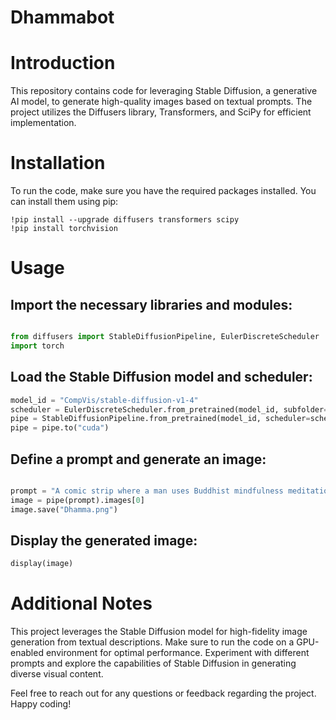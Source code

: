 # Dhammabot

# Introduction
This repository contains code for leveraging Stable Diffusion, a generative AI model, to generate high-quality images based on textual prompts. The project utilizes the Diffusers library, Transformers, and SciPy for efficient implementation.

# Installation
To run the code, make sure you have the required packages installed. You can install them using pip:

```
!pip install --upgrade diffusers transformers scipy
!pip install torchvision
```

# Usage

## Import the necessary libraries and modules:

```python

from diffusers import StableDiffusionPipeline, EulerDiscreteScheduler
import torch
```

## Load the Stable Diffusion model and scheduler:
```python
model_id = "CompVis/stable-diffusion-v1-4"
scheduler = EulerDiscreteScheduler.from_pretrained(model_id, subfolder="scheduler")
pipe = StableDiffusionPipeline.from_pretrained(model_id, scheduler=scheduler, torch_dtype=torch.float16)
pipe = pipe.to("cuda")
```

## Define a prompt and generate an image:
```python

prompt = "A comic strip where a man uses Buddhist mindfulness meditation to help deal with stress and becomes happy again."
image = pipe(prompt).images[0]
image.save("Dhamma.png")
```
## Display the generated image:
```python
display(image)
```
# Additional Notes
This project leverages the Stable Diffusion model for high-fidelity image generation from textual descriptions.
Make sure to run the code on a GPU-enabled environment for optimal performance.
Experiment with different prompts and explore the capabilities of Stable Diffusion in generating diverse visual content.

Feel free to reach out for any questions or feedback regarding the project. Happy coding!
